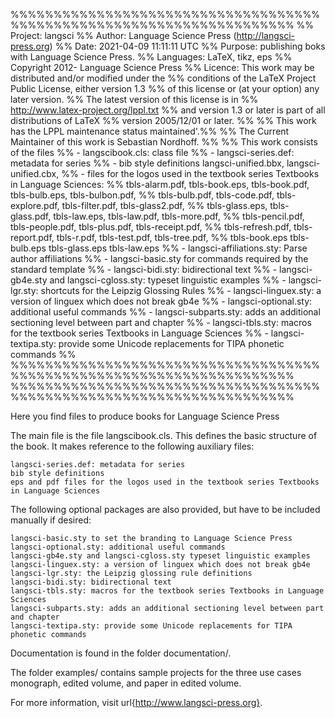 %%%%%%%%%%%%%%%%%%%%%%%%%%%%%%%%%%%%%%%%%%%%%%%%%%%%%%%%%%%%%%%%%%%%%
%% Project: langsci
%% Author: Language Science Press (http://langsci-press.org)
%% Date: 2021-04-09 11:11:11 UTC
%% Purpose: publishing boks with Language Science Press.
%% Languages: LaTeX, tikz, eps
%% Copyright 2012- Language Science Press
%% Licence: This work may be distributed and/or modified under the
%% conditions of the LaTeX Project Public License, either version 1.3
%% of this license or (at your option) any later version.
%% The latest version of this license is in
%% http://www.latex-project.org/lppl.txt
%% and version 1.3 or later is part of all distributions of LaTeX
%% version 2005/12/01 or later.
%%
%% This work has the LPPL maintenance status maintained'.%%
%% The Current Maintainer of this work is Sebastian Nordhoff.
%%
%% This work consists of the files
%% - langscibook.cls: class file
%% - langsci-series.def: metadata for series
%% - bib style definitions langsci-unified.bbx, langsci-unified.cbx,
%% - files for the logos used in the textbook series Textbooks in Language Sciences:
%% tbls-alarm.pdf, tbls-book.eps, tbls-book.pdf, tbls-bulb.eps, tbls-bulbon.pdf,
%% tbls-bulb.pdf, tbls-code.pdf, tbls-explore.pdf, tbls-filter.pdf, tbls-glass2.pdf,
%% tbls-glass.eps, tbls-glass.pdf, tbls-law.eps, tbls-law.pdf, tbls-more.pdf,
%% tbls-pencil.pdf, tbls-people.pdf, tbls-plus.pdf, tbls-receipt.pdf,
%% tbls-refresh.pdf, tbls-report.pdf, tbls-r.pdf, tbls-test.pdf, tbls-tree.pdf,
%% tbls-book.eps tbls-bulb.eps tbls-glass.eps tbls-law.eps
%% - langsci-affiliations.sty:  Parse author affiliations
%% - langsci-basic.sty for commands required by the standard template
%% - langsci-bidi.sty: bidirectional text
%% - langsci-gb4e.sty and langsci-cgloss.sty: typeset linguistic examples
%% - langsci-lgr.sty: shortcuts for the Leipzig Glossing Rules
%% - langsci-linguex.sty: a version of linguex which does not break gb4e
%% - langsci-optional.sty: additional useful commands
%% - langsci-subparts.sty: adds an additional sectioning level between part and chapter
%% - langsci-tbls.sty: macros for the textbook series Textbooks in Language Sciences
%% - langsci-textipa.sty: provide some Unicode replacements for TIPA phonetic commands
%%
%%%%%%%%%%%%%%%%%%%%%%%%%%%%%%%%%%%%%%%%%%%%%%%%%%%%%%%%%%%%%%%%%%%%%
%%%%%%%%%%%%%%%%%%%%%%%%%%%%%%%%%%%%%%%%%%%%%%%%%%%%%%%%%%%%%%%%%%%%%

Here you find files to produce books for Language Science Press

The main file is the file langscibook.cls. This defines the basic structure of the book. It makes reference to the following auxiliary files:

    langsci-series.def: metadata for series
    bib style definitions
    eps and pdf files for the logos used in the textbook series Textbooks in Language Sciences

The following optional packages are also provided, but have to be included manually if desired:

    langsci-basic.sty to set the branding to Language Science Press
    langsci-optional.sty: additional useful commands
    langsci-gb4e.sty and langsci-cgloss.sty typeset linguistic examples
    langsci-linguex.sty: a version of linguex which does not break gb4e
    langsci-lgr.sty: the Leipzig glossing rule definitions
    langsci-bidi.sty: bidirectional text
    langsci-tbls.sty: macros for the textbook series Textbooks in Language Sciences
    langsci-subparts.sty: adds an additional sectioning level between part and chapter
    langsci-textipa.sty: provide some Unicode replacements for TIPA phonetic commands


Documentation is found in the folder documentation/.

The folder examples/ contains sample projects for the three use cases monograph, edited volume, and paper in edited volume.

For more information, visit url{http://www.langsci-press.org}.

